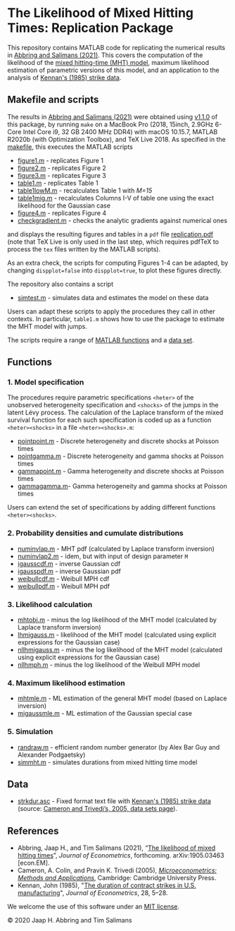 # The Likelihood of Mixed Hitting Times: Replication Package

This repository contains MATLAB code for replicating the numerical results in [Abbring and Salimans (2021)](https://arxiv.org/abs/1905.03463). This covers the computation of the likelihood of the [mixed hitting-time (MHT) model](http://jaap.abbring.org/images/pdf/ecta7312.pdf), maximum likelihood estimation of parametric versions of this model, and an application to the analysis of [Kennan's (1985) strike data](https://www.ssc.wisc.edu/~jkennan/research/JEM85.pdf). 

## Makefile and scripts

The results in [Abbring and Salimans (2021)](https://arxiv.org/abs/1905.03463) were obtained using [v1.1.0](https://github.com/jabbring/mht-likelihood/releases/tag/v1.1.0) of this package, by running `make` on a MacBook Pro (2018, 15inch, 2.9GHz 6-Core Intel Core i9, 32 GB 2400 MHz DDR4) with macOS 10.15.7, MATLAB R2020b (with Optimization Toolbox), and TeX Live 2018. As specified in the [makefile](https://github.com/jabbring/mht-likelihood/blob/master/makefile), this executes the MATLAB scripts

- [figure1.m](https://github.com/jabbring/mht-likelihood/blob/master/figure1.m) -  replicates Figure 1
- [figure2.m](https://github.com/jabbring/mht-likelihood/blob/master/figure2.m) -  replicates Figure 2
- [figure3.m](https://github.com/jabbring/mht-likelihood/blob/master/figure3.m) -  replicates Figure 3
- [table1.m](https://github.com/jabbring/mht-likelihood/blob/master/table1.m) - replicates Table 1
- [table1lowM.m](https://github.com/jabbring/mht-likelihood/blob/master/table1lowM.m) - recalculates Table 1 with *M=15*
- [table1mig.m](https://github.com/jabbring/mht-likelihood/blob/master/table1mig.m) - recalculates Columns I-V of table one using the exact likelihood for the Gaussian case
- [figure4.m](https://github.com/jabbring/mht-likelihood/blob/master/figure4.m) - replicates Figure 4
- [checkgradient.m](https://github.com/jabbring/mht-likelihood/blob/master/checkgradient.m) - checks the analytic gradients against numerical ones

and displays the resulting figures and tables in a `pdf` file [replication.pdf](https://github.com/jabbring/mht-likelihood/blob/master/replication.pdf) (note that TeX Live is only used in the last step, which requires pdfTeX to process the `tex` files written by the MATLAB scripts). 

As an extra check, the scripts for computing Figures 1-4 can be adapted, by changing `dispplot=false` into `dispplot=true`, to plot these figures directly. 

The repository also contains a script

- [simtest.m](https://github.com/jabbring/mht-likelihood/blob/master/simtest.m) - simulates data and estimates the model on these data

Users can adapt these scripts to apply the procedures they call in other contexts. In particular, `table1.m` shows how to use the package to estimate the MHT model with jumps. 

The scripts require a range of [MATLAB functions](#functions) and a [data set](#data).

## Functions

### 1. Model specification

The procedures require parametric specifications `<heter>` of the unobserved heterogeneity specification and `<shocks>` of the jumps in the latent Lévy process. The calculation of the Laplace transform of the mixed survival function for each such specification is coded up as a function `<heter><shocks>` in a file `<heter><shocks>.m`:

- [pointpoint.m](https://github.com/jabbring/mht-likelihood/blob/master/pointpoint.m) - Discrete heterogeneity and discrete shocks at Poisson times
- [pointgamma.m](https://github.com/jabbring/mht-likelihood/blob/master/pointgamma.m) - Discrete heterogeneity and gamma shocks at Poisson times
- [gammapoint.m](https://github.com/jabbring/mht-likelihood/blob/master/gammapoint.m) - Gamma heterogeneity and discrete shocks at Poisson times
- [gammagamma.m](https://github.com/jabbring/mht-likelihood/blob/master/gammagamma.m)- Gamma heterogeneity and gamma shocks at Poisson times

Users can extend the set of specifications by adding different functions `<heter><shocks>`.

### 2. Probability densities and cumulate distributions

- [numinvlap.m](https://github.com/jabbring/mht-likelihood/blob/master/numinvlap.m) - MHT pdf (calculated by Laplace transform inversion)
- [numinvlap2.m](https://github.com/jabbring/mht-likelihood/blob/master/numinvlap2.m) - idem, but with input of design parameter `M`
- [igausscdf.m](https://github.com/jabbring/mht-likelihood/blob/master/igausscdf.m) - inverse Gaussian cdf
- [igausspdf.m](https://github.com/jabbring/mht-likelihood/blob/master/igausspdf.m) - inverse Gaussian pdf
- [weibullcdf.m](https://github.com/jabbring/mht-likelihood/blob/master/weibullcdf.m) - Weibull MPH cdf
- [weibullpdf.m](https://github.com/jabbring/mht-likelihood/blob/master/weibullpdf.m) - Weibull MPH pdf

### 3. Likelihood calculation

- [mhtobj.m](https://github.com/jabbring/mht-likelihood/blob/master/mhtobj.m) - minus the log likelihood of the MHT model (calculated by Laplace transform inversion)
- [lhmigauss.m](https://github.com/jabbring/mht-likelihood/blob/master/lhmigauss.m) - likelihood of the MHT model (calculated using explicit expressions for the Gaussian case)
- [nllhmigauss.m](https://github.com/jabbring/mht-likelihood/blob/master/nllhmigauss.m) - minus the log likelihood of the MHT model (calculated using explicit expressions for the Gaussian case)
- [nllhmph.m](https://github.com/jabbring/mht-likelihood/blob/master/nllhmph.m) - minus the log likelihood of the Weibull MPH model

### 4. Maximum likelihood estimation

- [mhtmle.m](https://github.com/jabbring/mht-likelihood/blob/master/mhtmle.m) - ML estimation of the general MHT model (based on Laplace inversion)
- [migaussmle.m](https://github.com/jabbring/mht-likelihood/blob/master/migaussmle.m) - ML estimation of the Gaussian special case

### 5. Simulation

- [randraw.m](https://github.com/jabbring/mht-likelihood/blob/master/randraw.m) -  efficient random number generator (by Alex Bar Guy and Alexander Podgaetsky)
- [simmht.m](https://github.com/jabbring/mht-likelihood/blob/master/simmht.m) - simulates durations from mixed hitting time model

## Data

- [strkdur.asc](https://github.com/jabbring/mht-likelihood/blob/master/strkdur.asc) - Fixed format text file with [Kennan's (1985) strike data](https://www.ssc.wisc.edu/~jkennan/research/JEM85.pdf) (source: [Cameron and Trivedi’s, 2005, data sets page](http://cameron.econ.ucdavis.edu/mmabook/mmadata.html)).

## References
- Abbring, Jaap H., and Tim Salimans (2021), “[The likelihood of mixed hitting times](https://arxiv.org/abs/1905.03463)”, *Journal of Econometrics*, forthcoming. arXiv:1905.03463 \[econ.EM\].
- Cameron, A. Colin, and Pravin K. Trivedi (2005), *[Microeconometrics: Methods and Applications](http://cameron.econ.ucdavis.edu/mmabook/mma.html)*, Cambridge: Cambridge University Press.
- Kennan, John (1985), "[The duration of contract strikes in U.S. manufacturing](https://www.ssc.wisc.edu/~jkennan/research/JEM85.pdf)", *Journal of Econometrics*, 28, 5–28.

We welcome the use of this software under an [MIT license](https://github.com/jabbring/mht-likelihood/blob/master/LICENSE).

&copy; 2020 Jaap H. Abbring and Tim Salimans
